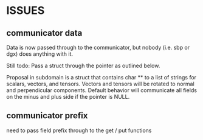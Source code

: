 # ISSUES

## communicator data
Data is now passed through to the communicator, but nobody (i.e. sbp or dgx)
does anything with it.

Still todo: Pass a struct through the pointer as outlined below.

Proposal in subdomain is a struct that contains char ** to a list of strings for
scalars, vectors, and tensors. Vectors and tensors will be rotated to normal and
perpendicular components. Default behavior will communicate all fields on the
minus and plus side if the pointer is NULL.

## communicator prefix
need to pass field prefix through to the get / put functions
